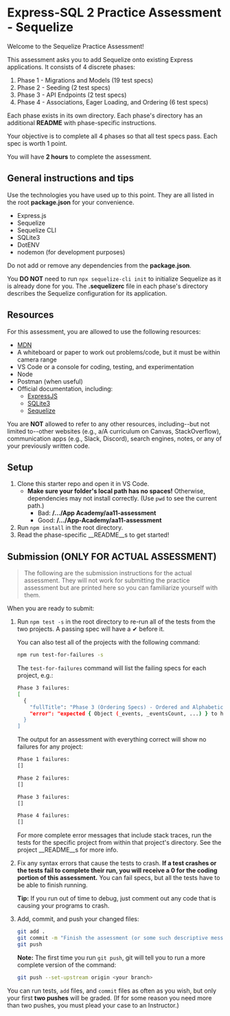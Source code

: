 # Express-SQL 2 Practice Assessment - Sequelize

Welcome to the Sequelize Practice Assessment!

This assessment asks you to add Sequelize onto existing Express applications. It
consists of 4 discrete phases:

1. Phase 1 - Migrations and Models (19 test specs)
2. Phase 2 - Seeding (2 test specs)
3. Phase 3 - API Endpoints (2 test specs)
4. Phase 4 - Associations, Eager Loading, and Ordering (6 test specs)

Each phase exists in its own directory. Each phase's directory has an additional
__README__ with phase-specific instructions.

Your objective is to complete all 4 phases so that all test specs pass. Each
spec is worth 1 point.

You will have **2 hours** to complete the assessment.

## General instructions and tips

Use the technologies you have used up to this point. They are all listed in the
root **package.json** for your convenience.

* Express.js
* Sequelize
* Sequelize CLI
* SQLite3
* DotENV
* nodemon (for development purposes)

Do not add or remove any dependencies from the **package.json**.

You **DO NOT** need to run `npx sequelize-cli init` to initialize Sequelize as
it is already done for you. The **.sequelizerc** file in each phase's directory
describes the Sequelize configuration for its application.

## Resources

For this assessment, you are allowed to use the following resources:

* [MDN]
* A whiteboard or paper to work out problems/code, but it must be within camera
  range
* VS Code or a console for coding, testing, and experimentation
* Node
* Postman (when useful)
* Official documentation, including:
  * [ExpressJS]
  * [SQLite3]
  * [Sequelize]

You are **NOT** allowed to refer to any other resources, including--but not
limited to--other websites (e.g., a/A curriculum on Canvas, StackOverflow),
communication apps (e.g., Slack, Discord), search engines, notes, or any of your
previously written code.

[MDN]: https://developer.mozilla.org/en-US/
[ExpressJS]: http://expressjs.com/
[SQLite3]: https://www.sqlite.org/docs.html
[Sequelize]: https://sequelize.org/docs/v6/

## Setup

1. Clone this starter repo and open it in VS Code.
   * **Make sure your folder's local path has no spaces!** Otherwise,
     dependencies may not install correctly. (Use `pwd` to see the current
     path.)
     * Bad:  __/.../App Academy/aa11-assessment__
     * Good: __/.../App-Academy/aa11-assessment__
2. Run `npm install` in the root directory.
3. Read the phase-specific __README__s to get started!

## Submission (ONLY FOR ACTUAL ASSESSMENT)

> The following are the submission instructions for the actual assessment. They
> will not work for submitting the practice assessment but are printed here so
> you can familiarize yourself with them.

When you are ready to submit:

1. Run `npm test -s` in the root directory to re-run all of the tests from the
   two projects. A passing spec will have a ✔ before it.

   You can also test all of the projects with the following command:

   ```sh
   npm run test-for-failures -s
   ```

   The `test-for-failures` command will list the failing specs for each
   project, e.g.:

   ```sh
   Phase 3 failures:
   [
     {
       "fullTitle": "Phase 3 (Ordering Specs) - Ordered and Alphabetical Entrees GET /entrees returns entrees ordered by highest price first then name alphabetically",
       "error": "expected { Object (_events, _eventsCount, ...) } to have status code 200 but got 500"
     }
   ]
   ```

   The output for an assessment with everything correct will show no failures
   for any project:

   ```sh
   Phase 1 failures:
   []

   Phase 2 failures:
   []

   Phase 3 failures:
   []

   Phase 4 failures:
   []
   ```

   For more complete error messages that include stack traces, run the tests for
   the specific project from within that project's directory. See the
   project __README__s for more info.
  
2. Fix any syntax errors that cause the tests to crash. **If a test crashes or
   the tests fail to complete their run, you will receive a 0 for the coding
   portion of this assessment.** You can fail specs, but all the tests have to
   be able to finish running.

   **Tip:** If you run out of time to debug, just comment out any code that is
   causing your programs to crash.

3. Add, commit, and push your changed files:

   ```sh
   git add .
   git commit -m "Finish the assessment (or some such descriptive message)"
   git push
   ```

   **Note:** The first time you run `git push`, git will tell you to run a more
   complete version of the command:

   ```sh
   git push --set-upstream origin <your branch>
   ```

You can run tests, `add` files, and `commit` files as often as you wish, but
only your first **two pushes** will be graded. (If for some reason you need more
than two pushes, you must plead your case to an Instructor.)

